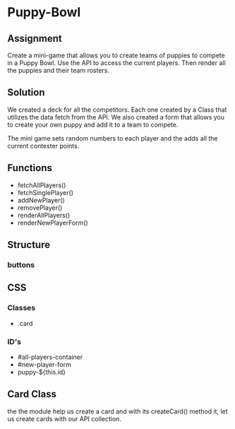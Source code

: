 # Puppy-Bowl
## Assignment
Create a mini-game that allows you to create teams of puppies to compete in a Puppy Bowl.
Use the API to access the current players. Then render all the puppies and their team rosters.

## Solution
We created a deck for all the competitors. Each one created by a Class that utilizes the data fetch from the API. We also created a form that allows you to create your own puppy and add it to a team to compete. 

The mini game sets random numbers to each player and the adds all the current contester points.

## Functions
- fetchAllPlayers()
- fetchSinglePlayer()
- addNewPlayer()
- removePlayer()
- renderAllPlayers()
- renderNewPlayerForm()

## Structure

### buttons

## CSS
### Classes
- .card


### ID's
- #all-players-container
- #new-player-form
- puppy-${this.id}


## Card Class
the the module help us create a card and with its createCard() method it, let us create cards with our API collection. 
